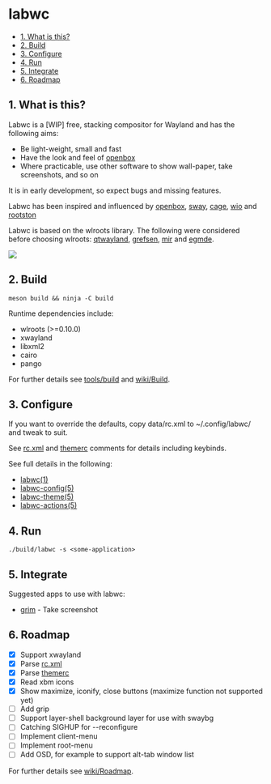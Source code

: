 # labwc

- [1. What is this?](#1-what-is-this)
- [2. Build](#2-build)
- [3. Configure](#3-configure)
- [4. Run](#4-run)
- [5. Integrate](#5-integrate)
- [6. Roadmap](#6-roadmap)

## 1. What is this?

Labwc is a [WIP] free, stacking compositor for Wayland and has the following aims:

- Be light-weight, small and fast
- Have the look and feel of [openbox](https://github.com/danakj/openbox)
- Where practicable, use other software to show wall-paper, take screenshots,
  and so on

It is in early development, so expect bugs and missing features.

Labwc has been inspired and influenced by [openbox](https://github.com/danakj/openbox), [sway](https://github.com/swaywm/sway), [cage](https://www.hjdskes.nl/blog/cage-01/), [wio](https://wio-project.org/) and [rootston](https://github.com/swaywm/rootston)

Labwc is based on the wlroots library. The following were considered before choosing wlroots: [qtwayland](https://github.com/qt/qtwayland), [grefsen](https://github.com/ec1oud/grefsen), [mir](https://mir-server.io) and [egmde](https://github.com/AlanGriffiths/egmde).

![](https://raw.githubusercontent.com/wiki/johanmalm/labwc/images/scrot1.png)

## 2. Build

    meson build && ninja -C build

Runtime dependencies include:

- wlroots (>=0.10.0)
- xwayland
- libxml2
- cairo
- pango

For further details see [tools/build](tools/build) and [wiki/Build](https://github.com/johanmalm/labwc/wiki/Build).

## 3. Configure

If you want to override the defaults, copy data/rc.xml to ~/.config/labwc/ and tweak to suit.

See [rc.xml](data/rc.xml) and [themerc](data/themes/labwc-default/openbox-3/themerc) comments for details including keybinds.

See full details in the following:

- [labwc(1)](docs/labwc.1.md)
- [labwc-config(5)](docs/labwc-config.5.md)
- [labwc-theme(5)](docs/labwc-theme.5.md)
- [labwc-actions(5)](docs/labwc-actions.5.md)

## 4. Run

    ./build/labwc -s <some-application>

## 5. Integrate

Suggested apps to use with labwc:

- [grim](https://github.com/emersion/grim) - Take screenshot

## 6. Roadmap

- [x] Support xwayland
- [x] Parse [rc.xml](data/rc.xml)
- [x] Parse [themerc](data/themes/labwc-default/openbox-3/themerc)
- [x] Read xbm icons
- [x] Show maximize, iconify, close buttons (maximize function not supported yet)
- [ ] Add grip
- [ ] Support layer-shell background layer for use with swaybg
- [ ] Catching SIGHUP for --reconfigure
- [ ] Implement client-menu
- [ ] Implement root-menu
- [ ] Add OSD, for example to support alt-tab window list

For further details see [wiki/Roadmap](https://github.com/johanmalm/labwc/wiki/Roadmap).

